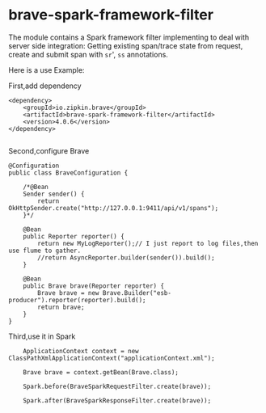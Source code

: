 # brave-spark-framework-filter

The module contains a Spark framework filter implementing to deal with server
side integration: Getting existing span/trace state from request,
create and submit span with `sr`', `ss` annotations.


Here is a use Example:

First,add dependency

```
<dependency>
    <groupId>io.zipkin.brave</groupId>
    <artifactId>brave-spark-framework-filter</artifactId>
    <version>4.0.6</version>
</dependency>
        
```
Second,configure Brave
```
@Configuration
public class BraveConfiguration {

    /*@Bean 
    Sender sender() {
        return OkHttpSender.create("http://127.0.0.1:9411/api/v1/spans");
    }*/

    @Bean
    public Reporter reporter() {
        return new MyLogReporter();// I just report to log files,then use flume to gather.
        //return AsyncReporter.builder(sender()).build();
    }

    @Bean
    public Brave brave(Reporter reporter) {
        Brave brave = new Brave.Builder("esb-producer").reporter(reporter).build();
        return brave;
    }
}

```

Third,use it in Spark

```
    ApplicationContext context = new ClassPathXmlApplicationContext("applicationContext.xml");
    
    Brave brave = context.getBean(Brave.class);
    
    Spark.before(BraveSparkRequestFilter.create(brave));
     
    Spark.after(BraveSparkResponseFilter.create(brave));

```
